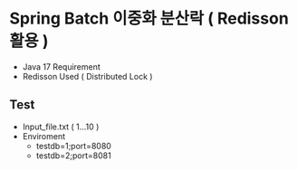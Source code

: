 # Spring Batch 이중화 분산락 ( Redisson 활용 )

- Java 17 Requirement
- Redisson Used ( Distributed Lock )


## Test

- Input_file.txt  ( 1...10 )
- Enviroment
  * testdb=1;port=8080
  * testdb=2;port=8081
